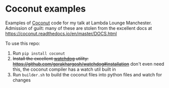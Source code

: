 Coconut examples
================

Examples of [Coconut](http://coconut-lang.org/) code for my talk at Lambda Lounge Manchester.
Admission of guilt: many of these are stolen from the excellent docs at https://coconut.readthedocs.io/en/master/DOCS.html

To use this repo:

1. Run `pip install coconut`
2. ~~Install the excellent [watchdog](https://github.com/gorakhargosh/watchdog) utility: https://github.com/gorakhargosh/watchdog#installation~~ don't even need this, the coconut compiler has a watch util built in
3. Run `builder.sh` to build the coconut files into python files and watch for changes